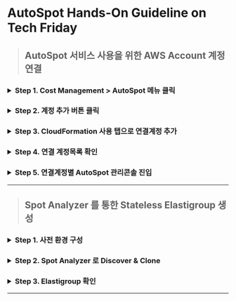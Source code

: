 # AutoSpot Hands-On Guideline on Tech Friday

> ## AutoSpot 서비스 사용을 위한 AWS Account 계정연결   
<h3><details><summary>Step 1. Cost Management > AutoSpot 메뉴 클릭</summary>
 
 ![cm_autospot_menu](https://user-images.githubusercontent.com/60588746/73699880-5ba49c80-4728-11ea-95e0-dee85714d591.png) 

</details>
</h3> 

<h3>
<details>
 <summary>Step 2. 계정 추가 버튼 클릭</summary>

![btn_add_account](https://user-images.githubusercontent.com/60588746/73699957-8989e100-4728-11ea-9847-9039da73f508.png)


</details> 
</h3>

<h3>
<details>
 <summary>Step 3. CloudFormation 사용 탭으로 연결계정 추가</summary>

    1. 템플릿 열기 
    2. 연결할 AWS Account 계정에 해당되는 IAM User 로 로그인
    3. 스택생성 동의 후 스택생성 클릭  
     
![Approve](https://user-images.githubusercontent.com/60588746/73698971-edf77100-4725-11ea-8686-31077386feb5.png)

    4. 출력 탭에서 값 복사

![autospot_role_arn](https://user-images.githubusercontent.com/60588746/73699396-087e1a00-4727-11ea-8f9e-1f0d39649cdf.png)


    5. 역할 ARN 복사 후 붙여 넣기 후 추가 버튼 클릭 후 계정등록 계속 진행

![paste_role_arn](https://user-images.githubusercontent.com/60588746/73699692-d15c3880-4727-11ea-9f3a-badf5cc37dcd.png)
</details> 
</h3>

<h3>
<details>
 <summary>Step 4. 연결 계정목록 확인</summary>

![account_list](https://user-images.githubusercontent.com/60588746/73700081-eb4a4b00-4728-11ea-86ff-12d450002697.png)

</details> 
</h3>

<h3>
<details>
 <summary>Step 5. 연결계정별 AutoSpot 관리콘솔 진입</summary>

    1. 관리할 연결 계정을 목록에서 클릭
    2. 관리콘솔 화면 이동 후 초기화면 확인

![autospot_entry](https://user-images.githubusercontent.com/60588746/73700080-eb4a4b00-4728-11ea-9d93-b58651a79b68.png)

</details> 
</h3>
</h3>

___

> ## Spot Analyzer 를 통한 Stateless Elastigroup 생성
<h3>
 <details>
 <summary>Step 1. 사전 환경 구성</summary>  

* <details>
    <summary>AWS 관리 콘솔 이용하기</summary> 


   * [AWS Console Link](https://aws.amazon.com/console/) 로그인 후 진행
     * Application Load Balancer 생성
       * [공식가이드참조](https://docs.aws.amazon.com/ko_kr/elasticloadbalancing/latest/application/create-application-load-balancer.html)
         * 로드 밸런서 메뉴  
          ![alb_menu](https://user-images.githubusercontent.com/60588746/74622365-ea330800-5183-11ea-8127-c3de71094853.png)
         * 로드 밸런스 생성 버튼
           ![alb_create_button](https://user-images.githubusercontent.com/60588746/74622396-f8812400-5183-11ea-97c0-1788c7481668.png)
         * 로드 밸런서 종류 선택
           ![alb_type_selection](https://user-images.githubusercontent.com/60588746/74622408-08006d00-5184-11ea-822d-60d8ee907a2f.png)
         * 로드밸런서 세부 구성
           ![alb_name_listener_az](https://user-images.githubusercontent.com/60588746/74622416-151d5c00-5184-11ea-9882-4f299ca66363.png)
         * 보안구성 생략
           ![alb_creation_ssl](https://user-images.githubusercontent.com/60588746/74622455-31b99400-5184-11ea-9c9f-a1565523f7db.png)
         * 기본 보안 그룹 설정
           ![alb_creation_security_group_default](https://user-images.githubusercontent.com/60588746/74622464-3aaa6580-5184-11ea-86a5-425780dd23ff.png)
         * 로드밸런서 라우팅 설정
           ![alb_creation_routing](https://user-images.githubusercontent.com/60588746/74622476-439b3700-5184-11ea-85ea-565dafb16927.png)
         * 대상그룹설정은 비워놓기
           ![alb_creation_targetgroup_empty](https://user-images.githubusercontent.com/60588746/74622480-4ac24500-5184-11ea-8ea7-5b3215e8638a.png)
         * 검토
           ![alb_creation_review](https://user-images.githubusercontent.com/60588746/74622489-57df3400-5184-11ea-9d5a-114e9207d6cf.png)

     * Auto Scaling Group 시작구성 생성
       * [공식가이드참조](https://docs.aws.amazon.com/ko_kr/autoscaling/ec2/userguide/create-asg-ec2-wizard.html)
         * 시작구성 생성 메뉴
           ![asg_config_create_menu](https://user-images.githubusercontent.com/60588746/74622514-79402000-5184-11ea-8684-6a063aaa7600.png)
         * 시작구성 인트턴스 AMI 는 Amazon Linux 2 선택
           ![asg_config_ami_amazonlinux2](https://user-images.githubusercontent.com/60588746/74622548-9e349300-5184-11ea-9c61-65dd1da096a7.png)
         * 시작구성 인트턴스 타입 선택
           ![asg_config_instancetype](https://user-images.githubusercontent.com/60588746/74622668-04b9b100-5185-11ea-96f7-9ed7228de953.png)
         * 시작구성 이름 설정
           ![asg_config_name](https://user-images.githubusercontent.com/60588746/74622697-29158d80-5185-11ea-8fc1-a2158a04df3c.png)
         * 시작구성 스토리지 구성
           ![asg_config_storage](https://user-images.githubusercontent.com/60588746/74622712-39c60380-5185-11ea-9f86-9e998bc11c46.png)
         * 시작구성 보안그룹 구성
           ![asg_config_default_security_group](https://user-images.githubusercontent.com/60588746/74622747-56623b80-5185-11ea-8c5b-15f7e3509659.png)
         * 시작구성 검토
           ![asg_config_review](https://user-images.githubusercontent.com/60588746/74622760-5feba380-5185-11ea-8632-e48ed3ebd80c.png)


      * Auto Scaling Group 생성
        * 상세구성
          ![asg_details](https://user-images.githubusercontent.com/60588746/74622835-9d503100-5185-11ea-8317-f31b2e12cb24.png)
        * 시작구성 오토스케일링 그대로 유지
          ![asg_scaling_policy](https://user-images.githubusercontent.com/60588746/74622841-a04b2180-5185-11ea-8a5a-c5e5fbea0f21.png)
        * 오토스케일링 생성 검토
          ![asg_creation_review](https://user-images.githubusercontent.com/60588746/74622844-a3461200-5185-11ea-8e12-8505f30217c9.png)
        * 생성 성공 확인
          ![asg_creation_success](https://user-images.githubusercontent.com/60588746/74622852-a5a86c00-5185-11ea-8520-f93a637ac7b7.png)



     * Auto Scaling Group을 Load Balancer 에 연결
       * [공식가이드참조](https://docs.aws.amazon.com/ko_kr/autoscaling/ec2/userguide/attach-load-balancer-asg.html) 
          * AutoScalingGroup 편집  
            <img width="1027" alt="asg_edit_button" src="https://user-images.githubusercontent.com/60588746/74623209-0f754580-5187-11ea-89d6-9570cc594f02.png">
          
          * 대상그룹 추가  
            <img width="625" alt="asg_edit_targetgroup" src="https://user-images.githubusercontent.com/60588746/74623212-113f0900-5187-11ea-8c9a-6268a58bcbf1.png">


    </details>

* <details>
    <summary>AWS CLI 이용하기</summary> 

    * Git 설치 
      *  Mac  
           * Step 1 – Homebrew 설치
             * Terminal 윈도우에서 다음 명령어 실행  
               `$ ruby -e "$(curl -fsSL https://raw.githubusercontent.com/Homebrew/install/master/install)"`       
               `$ brew doctor`      
           * Step 2 – Git 설치
               * Terminal 윈도우에서 다음 명령어 실행  
               `$ brew install git"`
      *  Windows
          * Step 1 – [Chocolatey 설치](https://chocolatey.org/docs/installation)
            * 관리자 권한으로 cmd.exe 또는 powershell.exe 실행
              * 다음 명령줄 복사 후 붙여넣고 실행
                * cmd.exe 사용시  
                  * `@"%SystemRoot%\System32\WindowsPowerShell\v1.0\powershell.exe" -NoProfile -InputFormat None -ExecutionPolicy Bypass -Command " [System.Net.ServicePointManager]::SecurityProtocol = 3072; iex ((New-Object System.Net.WebClient).DownloadString('https://chocolatey.org/install.ps1'))" && SET "PATH=%PATH%;%ALLUSERSPROFILE%\chocolatey\bin"`       
                  
                * powershell.exe 사용시  
                
                  * `Get-ExecutionPolicy` 실행 결과 값이 `Restricted` 인경우 
                    `Set-ExecutionPolicy AllSigned` 또는 `Set-ExecutionPolicy Bypass -Scope Process` 실행.

                  * `Set-ExecutionPolicy Bypass -Scope Process -Force; [System.Net.ServicePointManager]::SecurityProtocol = [System.Net.ServicePointManager]::SecurityProtocol -bor 3072; iex ((New-Object System.Net.WebClient).DownloadString('https://chocolatey.org/install.ps1'))`
              
              
          * Step 2 – Git 설치
              * Terminal 윈도우에서 다음 명령어 실행  
               `choco install git` 
              



    * AWS CLI 설치 
      * AWS 공식 가이드 참조 
          * [MAC](https://docs.aws.amazon.com/cli/latest/userguide/install-macos.html)  
          * [Windows](https://docs.aws.amazon.com/cli/latest/userguide/install-windows.html)

    * AWS Configure 구성 
      * Terminal Window 에서 다음 명령어 실행 후 ACCESS_KEY, SECRET_ACCESS_KEY, Default Region 입력. 
        * `$ aws configure`
        * ![aws_configure](https://user-images.githubusercontent.com/60588746/74112543-f1d13a80-4be0-11ea-9872-316d936b4abd.png)
  
      
    
    * 제공된 스크립트로 Application Load Balancer, Target Group, Listener, AutoScalingGroup 생성하기  
      * `$ git clone https://github.com/BespinGlobal-KimYeongSeok/autospot-hands-on-tech-friday`  
      * `$ cd autospot-hands-on-tech-friday/asg-alb-listener-targetgroup`  
      * `$ ./create_alb_targetgroup_asg.sh`  

    </details>

</details> 
</h3>


<h3>
 <details>
 <summary>Step 2. Spot Analyzer 로 Discover & Clone </summary>

  
  * Additional Service > Spot Analyzer 들어가기
    * ![spot_analyzer_menu](https://user-images.githubusercontent.com/60588746/74618357-b56b8480-5174-11ea-81b2-4e43dd83742c.png)
  
  * Rediscover Resources 로 생성한 자원 발견하기
    * ![rediscover](https://user-images.githubusercontent.com/60588746/74618691-2c554d00-5176-11ea-890d-b988cd02bfb2.png)

  * 발견된 AutoScalingGroup 클론하기
    * ![clone_asg](https://user-images.githubusercontent.com/60588746/74618453-33c82680-5175-11ea-97aa-36f772624eca.png)

  * 리전과 이름 확인 후 Next 버튼 클릭
    * ![next_clone_asg](https://user-images.githubusercontent.com/60588746/74618569-c9fc4c80-5175-11ea-94ae-30cea67aab7b.png)

  * Elastigroup 요약정보 확인
    * ![summary](https://user-images.githubusercontent.com/60588746/74618572-cc5ea680-5175-11ea-87fd-624e648c1e10.png)

  * Elastigroup 생성 성공 확인
    * ![create_success](https://user-images.githubusercontent.com/60588746/74618575-cec10080-5175-11ea-81fc-5690d56e04b3.png)

</details> 
</h3>

<h3>
 <details>
 <summary>Step 3. Elastigroup 확인  </summary>

  * Elastigroup 상세정보확인
    * ![elastigroup_created](https://user-images.githubusercontent.com/60588746/74618630-fca64500-5175-11ea-998a-672047c9b4d8.png)

</details> 
</h3>






___ 